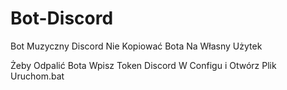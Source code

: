 ﻿# Bot-Discord
Bot Muzyczny Discord Nie Kopiować Bota Na Własny Użytek 


Żeby Odpalić Bota Wpisz Token Discord W Configu i Otwórz Plik Uruchom.bat